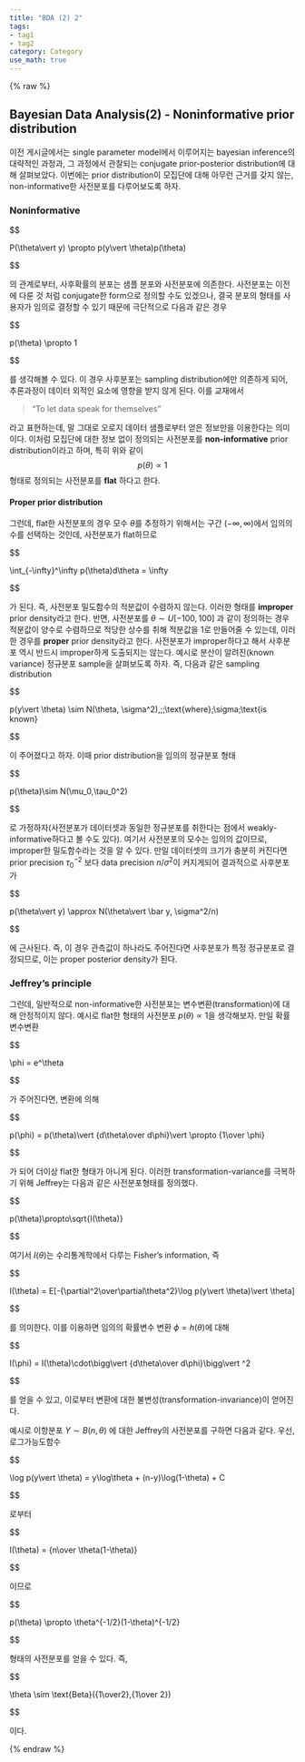 ```yaml
---
title: "BDA (2) 2"
tags:
- tag1
- tag2
category: Category
use_math: true
---
```

{% raw %}
## Bayesian Data Analysis(2) - Noninformative prior distribution

이전 게시글에서는 single parameter model에서 이루어지는 bayesian inference의 대략적인 과정과, 그 과정에서 관찰되는 conjugate prior-posterior distribution에 대해 살펴보았다. 이번에는 prior distribution이 모집단에 대해 아무런 근거를 갖지 않는, non-informative한 사전분포를 다루어보도록 하자.
### Noninformative

$$

P(\theta\vert y) \propto p(y\vert \theta)p(\theta)

$$

의 관계로부터, 사후확률의 분포는 샘플 분포와 사전분포에 의존한다. 사전분포는 이전에 다룬 것 처럼 conjugate한 form으로 정의할 수도 있겠으나, 결국 분포의 형태를 사용자가 임의로 결정할 수 있기 때문에 극단적으로 다음과 같은 경우

$$

p(\theta) \propto 1

$$

를 생각해볼 수 있다. 이 경우 사후분포는 sampling distribution에만 의존하게 되어, 추론과정이 데이터 외적인 요소에 영향을 받지 않게 된다. 이를 교재에서
> “To let data speak for themselves”

라고 표현하는데, 말 그대로 오로지 데이터 샘플로부터 얻은 정보만을 이용한다는 의미이다. 이처럼 모집단에 대한 정보 없이 정의되는 사전분포를 **non-informative** prior distribution이라고 하며, 특히 위와 같이 $$p(\theta)\propto1$$ 형태로 정의되는 사전분포를 **flat** 하다고 한다. 

#### Proper prior distribution
그런데, flat한 사전분포의 경우 모수 $\theta$를 추정하기 위해서는 구간 $(-\infty,\infty)$에서 임의의 수를 선택하는 것인데, 사전분포가 flat하므로

$$

\int_{-\infty}^\infty p(\theta)d\theta = \infty

$$

가 된다. 즉, 사전분포 밀도함수의 적분값이 수렴하지 않는다. 이러한 형태를 **improper** prior density라고 한다. 반면, 사전분포를 $\theta\sim U[-100,100]$ 과 같이 정의하는 경우 적분값이 양수로 수렴하므로 적당한 상수를 취해 적분값을 1로 만들어줄 수 있는데, 이러한 경우를 **proper** prior density라고 한다. 사전분포가 improper하다고 해서 사후분포 역시 반드시 improper하게 도출되지는 않는다. 예시로 분산이 알려진(known variance) 정규분포 sample을 살펴보도록 하자. 즉, 다음과 같은 sampling distribution

$$

p(y\vert \theta) \sim N(\theta, \sigma^2),\;\;\text{where}\;\sigma\;\text{is known}

$$

이 주어졌다고 하자. 이때 prior distribution을 임의의 정규분포 형태

$$

p(\theta)\sim N(\mu_0,\tau_0^2)

$$

로 가정하자(사전분포가 데이터셋과 동일한 정규분포를 취한다는 점에서 weakly-informative하다고 볼 수도 있다). 여기서 사전분포의 모수는 임의의 값이므로, improper한 밀도함수라는 것을 알 수 있다. 만일 데이터셋의 크기가 충분히 커진다면 prior precision $\tau_0^{-2}$ 보다 data precision $n/\sigma^2$이 커지게되어 결과적으로 사후분포가

$$

p(\theta\vert y) \approx N(\theta\vert \bar y, \sigma^2/n)

$$

에 근사된다. 즉, 이 경우 관측값이 하나라도 주어진다면 사후분포가 특정 정규분포로 결정되므로, 이는 proper posterior density가 된다.

### Jeffrey’s principle
그런데, 일반적으로 non-informative한 사전분포는 변수변환(transformation)에 대해 안정적이지 않다. 예시로 flat한 형태의 사전분포 $p(\theta)\propto 1$을 생각해보자. 만일 확률변수변환

$$

\phi = e^\theta

$$

가 주어진다면, 변환에 의해

$$

p(\phi) = p(\theta)\vert {d\theta\over d\phi}\vert  \propto {1\over \phi}

$$

가 되어 더이상 flat한 형태가 아니게 된다. 이러한 transformation-variance를 극복하기 위해 Jeffrey는 다음과 같은 사전분포형태를 정의했다.

$$

p(\theta)\propto\sqrt{I(\theta)}

$$

여기서 $I(\theta)$는 수리통계학에서 다루는 Fisher’s information, 즉

$$

I(\theta) = E[-{\partial^2\over\partial\theta^2}\log p(y\vert \theta)\vert \theta]

$$

를 의미한다. 이를 이용하면 임의의 확률변수 변환 $\phi = h(\theta)$에 대해

$$

I(\phi) = I(\theta)\cdot\bigg\vert {d\theta\over d\phi}\bigg\vert ^2

$$

를 얻을 수 있고, 이로부터 변환에 대한 불변성(transformation-invariance)이 얻어진다.

예시로 이항분포 $Y\sim B(n,\theta)$ 에 대한 Jeffrey의 사전분포를 구하면 다음과 같다. 우선, 로그가능도함수

$$

\log p(y\vert \theta) = y\log\theta + (n-y)\log(1-\theta) + C

$$

로부터

$$

I(\theta) = {n\over \theta(1-\theta)}

$$

이므로

$$

p(\theta) \propto \theta^{-1/2}(1-\theta)^{-1/2}

$$

형태의 사전분포를 얻을 수 있다. 즉,

$$

\theta \sim \text{Beta}({1\over2},{1\over 2})

$$

이다.


{% endraw %}